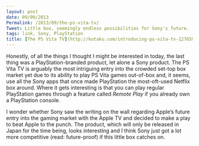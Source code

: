 ```yaml
---
layout: post
date: 09/09/2013
Permalink: /2013/09/the-ps-vita-tv/
Tweet: Little box, seemingly endless possibilities for Sony's future.
tags: link, Sony, PlayStation
title: [The PS Vita TV](http://kotaku.com/introducing-ps-vita-tv-1276599936)
---
```


<p>Honestly, of all the things I thought I might be interested in today, the last thing was a PlayStation-branded product, let alone a Sony product. The PS Vita TV is arguably the most intriguing entry into the crowded set-top box market yet due to its ability to play PS Vita games out-of-box and, it seems, use all the Sony apps that once made PlayStation the most-oft-used Netflix box around. Where it gets interesting is that you can play regular PlayStation games through a feature called <em>Remote Play</em> if you already own a PlayStation console.</p>

<p>I wonder whether Sony saw the writing on the wall regarding Apple&#8217;s future entry into the gaming market with the Apple TV and decided to make a play to beat Apple to the punch. The product, which will only be released in Japan for the time being, looks interesting and I think Sony just got a lot more competitive (read: future-proof) if this little box catches on.</p>